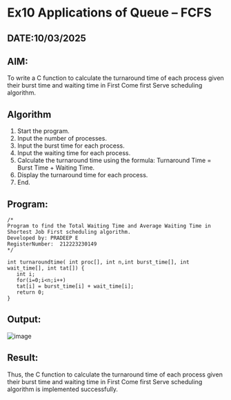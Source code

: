 # Ex10 Applications of Queue – FCFS
## DATE:10/03/2025
## AIM:
To write a C function to calculate the turnaround time of each process given their burst time and waiting time in First Come first Serve scheduling algorithm.
## Algorithm

1. Start the program. 
2. Input the number of processes. 
3. Input the burst time for each process.
4. Input the waiting time for each process. 
5. Calculate the turnaround time using the formula: Turnaround Time = Burst Time + Waiting Time.  
6. Display the turnaround time for each process.
7. End.

## Program:
```
/*
Program to find the Total Waiting Time and Average Waiting Time in Shortest Job First scheduling algorithm.
Developed by: PRADEEP E
RegisterNumber:  212223230149
*/
```
```
int turnaroundtime( int proc[], int n,int burst_time[], int wait_time[], int tat[]) {
   int i;
   for(i=0;i<n;i++)
   tat[i] = burst_time[i] + wait_time[i];
   return 0;
}
```

## Output:

![image](https://github.com/user-attachments/assets/2954df77-6aa2-42ea-9a31-2923f841d509)


## Result:
Thus, the C function to calculate the turnaround time of each process given their burst time and waiting time in First Come first Serve scheduling algorithm is implemented successfully.
